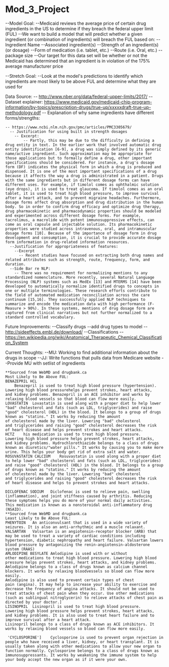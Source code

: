 # Mod_3_Project

--Model Goal:
  --Medicaid reviews the average price of certain drug ingredients in the US to determine if they breach the federal upper limit (FUL)
  --We want to build a model that will predict whether a given ingredient (or combination of ingredients) will breach the FUL based on:
    --Ingredient Name
    --Associated ingredient(s)
    --Strength of an ingredient(s) (or dosage)
    --Form of medication (i.e. tablet, etc.)
    --Route (i.e. Oral, etc.)
    --package size
  --Our target for this data set will be whether or not the Medicaid has determined that an ingredient is in violation of the 175% average manufacturer price

--Stretch Goal:
  --Look at the model's predictions to identify which ingredients are most likely to be above FUL and determine what they are used for


Data Source:
  -- http://www.nber.org/data/federal-upper-limits/2017/
    --Dataset explainer: https://www.medicaid.gov/medicaid-chip-program-information/by-topics/prescription-drugs/true-up/xxxxxdraft-true-up-methodology.pdf
  -- Explanation of why same ingredients have different forms/strengths:

    -- https://www.ncbi.nlm.nih.gov/pmc/articles/PMC3305679/
      -- Justification for using built in strength dosages
        -- Excerpt:
            -- Partly, this may be due to the difficulty in defining a drug entity in text. In the earlier work that involved automatic drug entity identification [6-9], a drug was simply defined by its generic name/active ingredient. Such approximation may be appropriate for those applications but to formally define a drug, other important specifications should be considered. For instance, a drug's dosage form (DF) indicates the physical form in which a drug is produced and dispensed. It is one of the most important specifications of a drug because it affects the way a drug is administrated in a patient. Drugs with the same ingredients but in different dosage forms can have different uses. For example, if timolol comes as ophthalmic solution (eye drops), it is used to treat glaucoma. If timolol comes as an oral tablet, it is used to treat high blood pressure, to improve survival after a heart attack, and to prevent migraine headaches. Furthermore, dosage forms affect drug absorption and drug distribution in the human body. So in order to confirm drug efficacy and optimize drug therapy, drug pharmacokinetic and pharmacodynamic properties should be modeled and experimented across different dosage forms. For example, tacrolimus, a macrolide with potent immunosuppressive effects, can come as oral capsule and injectable solution. Its pharmacokinetic properties were studied across intravenous, oral, and intramuscular dosage forms [10]. Because of the importance of dosage form in drug development and consumption, it is crucial to provide accurate dosage form information in drug-related information resources.
      --Justification for appropriateness of features:
        --Excerpt
          -- Recent studies have focused on extracting both drug names and related attributes such as strength, route, frequency, form, and duration.
      --Side Bar re NLP:
        -- There was no requirement for normalizing mentions to any standardized nomenclature. More recently, several Natural Language Processing (NLP) systems such as MedEx [13] and MTERMS [14] have been developed to automatically normalize identified drugs to concepts in one or multiple terminologies. These research efforts contribute to the field of automated medication reconciliation across the care continuum [15,16]. They successfully applied NLP techniques to summarize and encode the medication data with high performance (F-Measure > 90%). In these systems, mentions of drug dosage form are captured from clinical narratives but not further normalized to a standard controlled vocabulary.

Future Improvements:
  --Classify drugs
    --add drug types to model
      --http://sideeffects.embl.de/download/
    --Classifications
      --https://en.wikipedia.org/wiki/Anatomical_Therapeutic_Chemical_Classification_System

Current Thoughts:
  --MU: Working to find additional information about the drugs in scope
  --JJ: Write functions that pulls data from Medicare website
    --Provide MU with setlist of ingredients




    **Sourced from WebMD and drugbank.ca
    Most Likely to Be Above FUL:
    BENAZEPRIL HCL
     	Benazepril is used to treat high blood pressure (hypertension). Lowering high blood pressurehelps prevent strokes, heart attacks, and kidney problems. Benazepril is an ACE inhibitor and works by relaxing blood vessels so that blood can flow more easily.
    LOVASTATIN	Lovastatin is used along with a proper diet to help lower "bad" cholesterol and fats (such as LDL, triglycerides) and raise "good" cholesterol (HDL) in the blood. It belongs to a group of drugs known as "statins." It works by reducing the amount of cholesterol made by the liver. Lowering "bad" cholesterol and triglycerides and raising "good" cholesterol decreases the risk of heart disease and helps prevent strokes and heart attacks.
    HCTZ	his medication is used to treat high blood pressure. Lowering high blood pressure helps prevent strokes, heart attacks, and kidney problems. Hydrochlorothiazide belongs to a class of drugs known as diuretics/"water pills." It works by causing you to make more urine. This helps your body get rid of extra salt and water.
    ROSUVASTATIN CALCIUM	Rosuvastatin is used along with a proper diet to help lower "bad" cholesterol and fats (such as LDL, triglycerides) and raise "good" cholesterol (HDL) in the blood. It belongs to a group of drugs known as "statins." It works by reducing the amount of cholesterol made by the liver. Lowering "bad" cholesterol and triglycerides and raising "good" cholesterol decreases the risk of heart disease and helps to prevent strokes and heart attacks.

    DICLOFENAC SODIUM	Diclofenac is used to relieve pain, swelling (inflammation), and joint stiffness caused by arthritis. Reducing these symptoms helps you do more of your normal daily activities. This medication is known as a nonsteroidal anti-inflammatory drug (NSAID).
    **Sourced from WebMD and drugbank.ca
    Least Likely to Be Above FUL:
    PHENYTOIN	An anticonvulsant that is used in a wide variety of seizures. It is also an anti-arrhythmic and a muscle relaxant.
    VALSARTAN	Valsartan is an angiotensin-receptor blocker (ARB) that may be used to treat a variety of cardiac conditions including hypertension, diabetic nephropathy and heart failure. Valsartan lowers blood pressure by antagonizing the renin-angiotensin-aldosterone system (RAAS)
    AMLODIPINE BESYLATE	Amlodipine is used with or without other medications to treat high blood pressure. Lowering high blood pressure helps prevent strokes, heart attacks, and kidney problems. Amlodipine belongs to a class of drugs known as calcium channel blockers. It works by relaxing bloodvessels so blood can flow more easily.
    Amlodipine is also used to prevent certain types of chest pain (angina). It may help to increase your ability to exercise and decrease the frequency of angina attacks. It should not be used to treat attacks of chest pain when they occur. Use other medications (such as sublingual nitroglycerin) to relieve attacks of chest pain as directed by your doctor.]
    LISINOPRIL	Lisinopril is used to treat high blood pressure. Lowering high blood pressure helps prevent strokes, heart attacks, and kidney problems. It is also used to treat heart failure and to improve survival after a heart attack.
    Lisinopril belongs to a class of drugs known as ACE inhibitors. It works by relaxing blood vessels so blood can flow more easily.

     'CYCLOSPORINE']	Cyclosporine is used to prevent organ rejection in people who have received a liver, kidney, or heart transplant. It is usually taken along with other medications to allow your new organ to function normally. Cyclosporine belongs to a class of drugs known as immunosuppressants. It works by weakening the immune system to help your body accept the new organ as if it were your own.
